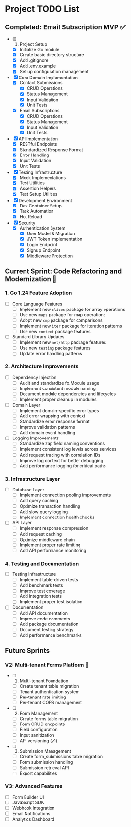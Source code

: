 # Project TODO List

## Completed: Email Subscription MVP ✅
- [x] 1. Project Setup
  - [x] Initialize Go module
  - [x] Create basic directory structure
  - [x] Add .gitignore
  - [x] Add .env.example
  - [x] Set up configuration management

- [x] Core Domain Implementation
  - [x] Contact Submissions
    - [x] CRUD Operations
    - [x] Status Management
    - [x] Input Validation
    - [x] Unit Tests
  - [x] Email Subscriptions
    - [x] CRUD Operations
    - [x] Status Management
    - [x] Input Validation
    - [x] Unit Tests
- [x] API Implementation
  - [x] RESTful Endpoints
  - [x] Standardized Response Format
  - [x] Error Handling
  - [x] Input Validation
  - [x] Unit Tests
- [x] Testing Infrastructure
  - [x] Mock Implementations
  - [x] Test Utilities
  - [x] Assertion Helpers
  - [x] Test Setup Utilities
- [x] Development Environment
  - [x] Dev Container Setup
  - [x] Task Automation
  - [x] Hot Reload
- [x] Security
  - [x] Authentication System
    - [x] User Model & Migration
    - [x] JWT Token Implementation
    - [x] Login Endpoint
    - [x] Signup Endpoint
    - [x] Middleware Protection

## Current Sprint: Code Refactoring and Modernization 🚀

### 1. Go 1.24 Feature Adoption
- [ ] Core Language Features
  - [ ] Implement new `slices` package for array operations
  - [ ] Use new `maps` package for map operations
  - [ ] Adopt new `cmp` package for comparisons
  - [ ] Implement new `iter` package for iteration patterns
  - [ ] Use new `context` package features

- [ ] Standard Library Updates
  - [ ] Implement new `net/http` package features
  - [ ] Use new `testing` package features
  - [ ] Update error handling patterns

### 2. Architecture Improvements
- [ ] Dependency Injection
  - [ ] Audit and standardize fx.Module usage
  - [ ] Implement consistent module naming
  - [ ] Document module dependencies and lifecycles
  - [ ] Implement proper cleanup in modules

- [ ] Domain Layer
  - [ ] Implement domain-specific error types
  - [ ] Add error wrapping with context
  - [ ] Standardize error response format
  - [ ] Improve validation patterns
  - [ ] Add domain event handling

- [ ] Logging Improvements
  - [ ] Standardize zap field naming conventions
  - [ ] Implement consistent log levels across services
  - [ ] Add request tracing with correlation IDs
  - [ ] Improve log context for better debugging
  - [ ] Add performance logging for critical paths

### 3. Infrastructure Layer
- [ ] Database Layer
  - [ ] Implement connection pooling improvements
  - [ ] Add query caching
  - [ ] Optimize transaction handling
  - [ ] Add slow query logging
  - [ ] Implement connection health checks

- [ ] API Layer
  - [ ] Implement response compression
  - [ ] Add request caching
  - [ ] Optimize middleware chain
  - [ ] Implement proper rate limiting
  - [ ] Add API performance monitoring

### 4. Testing and Documentation
- [ ] Testing Infrastructure
  - [ ] Implement table-driven tests
  - [ ] Add benchmark tests
  - [ ] Improve test coverage
  - [ ] Add integration tests
  - [ ] Implement proper test isolation

- [ ] Documentation
  - [ ] Add API documentation
  - [ ] Improve code comments
  - [ ] Add package documentation
  - [ ] Document testing strategy
  - [ ] Add performance benchmarks

## Future Sprints

### V2: Multi-tenant Forms Platform 🎯
- [ ] 1. Multi-tenant Foundation
  - [ ] Create tenant table migration
  - [ ] Tenant authentication system
  - [ ] Per-tenant rate limiting
  - [ ] Per-tenant CORS management

- [ ] 2. Form Management
  - [ ] Create forms table migration
  - [ ] Form CRUD endpoints
  - [ ] Field configuration
  - [ ] Input sanitization
  - [ ] API versioning (v1)

- [ ] 3. Submission Management
  - [ ] Create form_submissions table migration
  - [ ] Form submission handling
  - [ ] Submission retrieval API
  - [ ] Export capabilities

### V3: Advanced Features
- [ ] Form Builder UI
- [ ] JavaScript SDK
- [ ] Webhook Integration
- [ ] Email Notifications
- [ ] Analytics Dashboard

